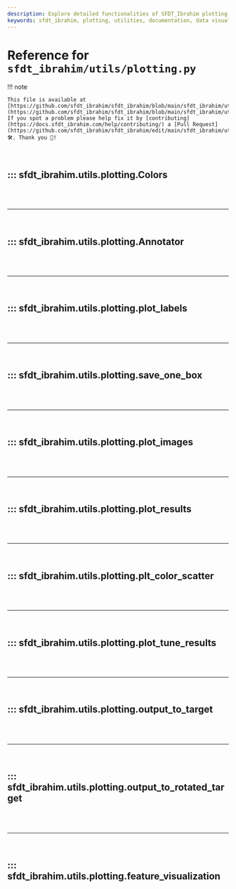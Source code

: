 ```yaml
---
description: Explore detailed functionalities of SFDT_Ibrahim plotting utilities for data visualizations and custom annotations in ML projects.
keywords: sfdt_ibrahim, plotting, utilities, documentation, data visualization, annotations, python, ML tools
---
```


# Reference for `sfdt_ibrahim/utils/plotting.py`

!!! note

    This file is available at [https://github.com/sfdt_ibrahim/sfdt_ibrahim/blob/main/sfdt_ibrahim/utils/plotting.py](https://github.com/sfdt_ibrahim/sfdt_ibrahim/blob/main/sfdt_ibrahim/utils/plotting.py). If you spot a problem please help fix it by [contributing](https://docs.sfdt_ibrahim.com/help/contributing/) a [Pull Request](https://github.com/sfdt_ibrahim/sfdt_ibrahim/edit/main/sfdt_ibrahim/utils/plotting.py) 🛠️. Thank you 🙏!

<br>

## ::: sfdt_ibrahim.utils.plotting.Colors

<br><br><hr><br>

## ::: sfdt_ibrahim.utils.plotting.Annotator

<br><br><hr><br>

## ::: sfdt_ibrahim.utils.plotting.plot_labels

<br><br><hr><br>

## ::: sfdt_ibrahim.utils.plotting.save_one_box

<br><br><hr><br>

## ::: sfdt_ibrahim.utils.plotting.plot_images

<br><br><hr><br>

## ::: sfdt_ibrahim.utils.plotting.plot_results

<br><br><hr><br>

## ::: sfdt_ibrahim.utils.plotting.plt_color_scatter

<br><br><hr><br>

## ::: sfdt_ibrahim.utils.plotting.plot_tune_results

<br><br><hr><br>

## ::: sfdt_ibrahim.utils.plotting.output_to_target

<br><br><hr><br>

## ::: sfdt_ibrahim.utils.plotting.output_to_rotated_target

<br><br><hr><br>

## ::: sfdt_ibrahim.utils.plotting.feature_visualization

<br><br>
